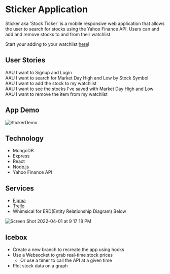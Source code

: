 # Sticker Application
Sticker aka 'Stock Ticker' is a mobile responsive web application that allows the user to search for stocks using the Yahoo Finance API. Users can and add and remove stocks to and from  their watchlist. 

Start your adding to your watchlist [here](https://stock-ticker-application.herokuapp.com/)!

## User Stories
AAU I want to Signup and Login\
AAU I want to search for Market Day High and Low by Stock Symbol\
AAU I want to add the stock to my watchlist\
AAU I want to see the stocks I've saved with Market Day High and Low\
AAU I want to remove the item from my watchlist

## App Demo
![StickerDemo]()

## Technology
- MongoDB
- Express
- React
- Node.js
- Yahoo Finance API

## Services
- [Figma](https://www.figma.com/file/RcI6ILbuOBN9JuzfiWQJDm/Sticker-App?node-id=0%3A1)
- [Trello](https://trello.com/b/5i8tREYI/sticker-agile-board)
- Whimsical for ERD(Entity Relationship Diagram) Below

![Screen Shot 2022-04-01 at 9 17 18 PM](https://user-images.githubusercontent.com/94421156/161360211-90cafc64-4e60-4fcd-ac01-9614b7fc2c6e.png)

## Icebox
- Create a new branch to recreate the app using hooks 
- Use a Websocket to grab real-time stock prices
    - Or use a timer to call the API at a given time
- Plot stock data on a graph
